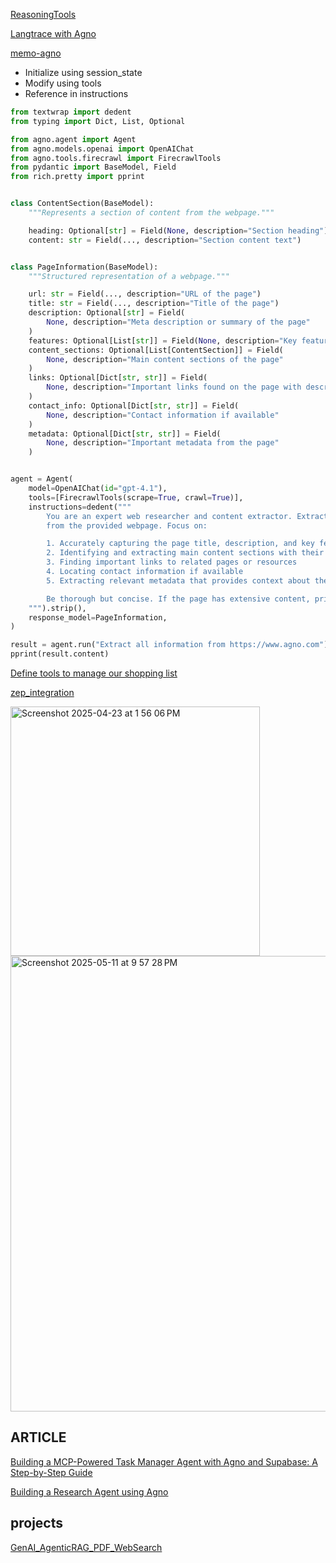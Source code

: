 [ReasoningTools](https://github.com/agno-agi/agno/blob/main/cookbook/reasoning/tools/claude_reasoning_tools.py)

[ Langtrace with Agno](https://docs.langtrace.ai/supported-integrations/llm-frameworks/agno)

[memo-agno](https://github.com/mem0ai/mem0/blob/main/examples/misc/fitness_checker.py)



- Initialize using session_state
- Modify using tools
- Reference in instructions

```py
from textwrap import dedent
from typing import Dict, List, Optional

from agno.agent import Agent
from agno.models.openai import OpenAIChat
from agno.tools.firecrawl import FirecrawlTools
from pydantic import BaseModel, Field
from rich.pretty import pprint


class ContentSection(BaseModel):
    """Represents a section of content from the webpage."""

    heading: Optional[str] = Field(None, description="Section heading")
    content: str = Field(..., description="Section content text")


class PageInformation(BaseModel):
    """Structured representation of a webpage."""

    url: str = Field(..., description="URL of the page")
    title: str = Field(..., description="Title of the page")
    description: Optional[str] = Field(
        None, description="Meta description or summary of the page"
    )
    features: Optional[List[str]] = Field(None, description="Key feature list")
    content_sections: Optional[List[ContentSection]] = Field(
        None, description="Main content sections of the page"
    )
    links: Optional[Dict[str, str]] = Field(
        None, description="Important links found on the page with description"
    )
    contact_info: Optional[Dict[str, str]] = Field(
        None, description="Contact information if available"
    )
    metadata: Optional[Dict[str, str]] = Field(
        None, description="Important metadata from the page"
    )


agent = Agent(
    model=OpenAIChat(id="gpt-4.1"),
    tools=[FirecrawlTools(scrape=True, crawl=True)],
    instructions=dedent("""
        You are an expert web researcher and content extractor. Extract comprehensive, structured information
        from the provided webpage. Focus on:

        1. Accurately capturing the page title, description, and key features
        2. Identifying and extracting main content sections with their headings
        3. Finding important links to related pages or resources
        4. Locating contact information if available
        5. Extracting relevant metadata that provides context about the site

        Be thorough but concise. If the page has extensive content, prioritize the most important information.
    """).strip(),
    response_model=PageInformation,
)

result = agent.run("Extract all information from https://www.agno.com")
pprint(result.content)
```

[Define tools to manage our shopping list](https://github.com/agno-agi/agno/blob/main/cookbook/agent_concepts/state/session_state.py)

[zep_integration](https://github.com/agno-agi/agno/blob/main/cookbook/agent_concepts/memory/integrations/zep_integration.py)

<img width="399" alt="Screenshot 2025-04-23 at 1 56 06 PM" src="https://github.com/user-attachments/assets/534abd44-aab4-46b2-86b8-bf3b8b6b70c4" />

<img width="729" alt="Screenshot 2025-05-11 at 9 57 28 PM" src="https://github.com/user-attachments/assets/3e4955e4-e474-4989-bde7-504ad56047a4" />




## ARTICLE

[Building a MCP-Powered Task Manager Agent with Agno and Supabase: A Step-by-Step Guide](https://codingthesmartway.com/building-a-mcp-powered-task-manager-agent-with-agno-and-supabase-a-step-by-step-guide/)

[Building a Research Agent using Agno](https://github.com/rajshah4/LLM-Evaluation/blob/main/ResearchAgent_Agno_LangFuse.ipynb)

## projects

[GenAI_AgenticRAG_PDF_WebSearch](https://github.com/simranjeet97/AgenticAI_AIAgents_Course/blob/main/GenAI_AgenticRAG_PDF_WebSearch/agentic_rag.py)



